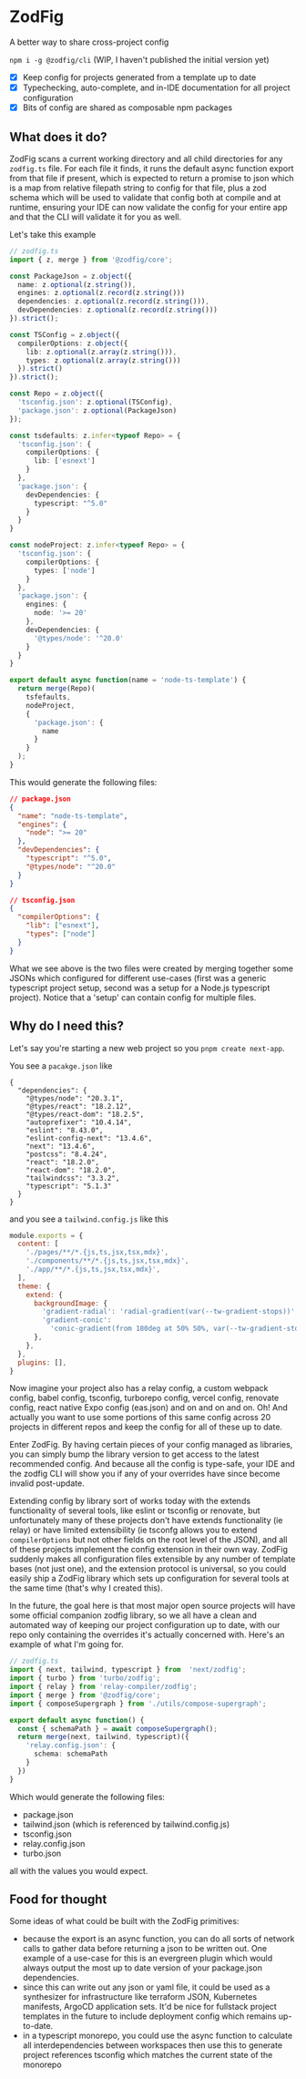 # ZodFig

A better way to share cross-project config

`npm i -g @zodfig/cli` (WIP, I haven't published the initial version yet)

- [x] Keep config for projects generated from a template up to date
- [x] Typechecking, auto-complete, and in-IDE documentation for all project configuration
- [x] Bits of config are shared as composable npm packages

## What does it do?

ZodFig scans a current working directory and all child directories for any `zodfig.ts` file. For each file it finds, it runs the default async function export from that file if present, which is expected to return a promise to json which is a map from relative filepath string to config for that file, plus a zod schema which will be used to validate that config both at compile and at runtime, ensuring your IDE can now validate the config for your entire app and that the CLI will validate it for you as well.

Let's take this example

```typescript
// zodfig.ts
import { z, merge } from '@zodfig/core';

const PackageJson = z.object({
  name: z.optional(z.string()),
  engines: z.optional(z.record(z.string()))
  dependencies: z.optional(z.record(z.string())),
  devDependencies: z.optional(z.record(z.string()))
}).strict();

const TSConfig = z.object({
  compilerOptions: z.object({
    lib: z.optional(z.array(z.string())),
    types: z.optional(z.array(z.string()))
  }).strict()
}).strict();

const Repo = z.object({
  'tsconfig.json': z.optional(TSConfig),
  'package.json': z.optional(PackageJson)
});

const tsdefaults: z.infer<typeof Repo> = {
  'tsconfig.json': {
    compilerOptions: {
      lib: ['esnext']
    }
  },
  'package.json': {
    devDependencies: {
      typescript: "^5.0"
    }
  }
}

const nodeProject: z.infer<typeof Repo> = {
  'tsconfig.json': {
    compilerOptions: {
      types: ['node']
    }
  },
  'package.json': {
    engines: {
      node: '>= 20'
    },
    devDependencies: {
      '@types/node': '^20.0'
    }
  }
}

export default async function(name = 'node-ts-template') {
  return merge(Repo)(
    tsfefaults,
    nodeProject,
    {
      'package.json': {
        name
      }
    }
  );
}
```

This would generate the following files:

```json
// package.json
{
  "name": "node-ts-template",
  "engines": {
    "node": ">= 20"
  },
  "devDependencies": {
    "typescript": "^5.0",
    "@types/node": "^20.0"
  }
}
```

```json
// tsconfig.json
{
  "compilerOptions": {
    "lib": ["esnext"],
    "types": ["node"]
  }
}
```

What we see above is the two files were created by merging together some JSONs which configured for different use-cases (first was a generic typescript project setup, second was a setup for a Node.js typescript project). Notice that a 'setup' can contain config for multiple files.

## Why do I need this?

Let's say you're starting a new web project so you `pnpm create next-app`. 

You see a `pacakge.json` like 

```
{
  "dependencies": {
    "@types/node": "20.3.1",
    "@types/react": "18.2.12",
    "@types/react-dom": "18.2.5",
    "autoprefixer": "10.4.14",
    "eslint": "8.43.0",
    "eslint-config-next": "13.4.6",
    "next": "13.4.6",
    "postcss": "8.4.24",
    "react": "18.2.0",
    "react-dom": "18.2.0",
    "tailwindcss": "3.3.2",
    "typescript": "5.1.3"
  }
}
```

and you see a `tailwind.config.js` like this

```javascript
module.exports = {
  content: [
    './pages/**/*.{js,ts,jsx,tsx,mdx}',
    './components/**/*.{js,ts,jsx,tsx,mdx}',
    './app/**/*.{js,ts,jsx,tsx,mdx}',
  ],
  theme: {
    extend: {
      backgroundImage: {
        'gradient-radial': 'radial-gradient(var(--tw-gradient-stops))',
        'gradient-conic':
          'conic-gradient(from 180deg at 50% 50%, var(--tw-gradient-stops))',
      },
    },
  },
  plugins: [],
}
```

Now imagine your project also has a relay config, a custom webpack config, babel config, tsconfig, turborepo config, vercel config, renovate config, react native Expo config (eas.json) and on and on and on. Oh! And actually you want to use some portions of this same config across 20 projects in different repos and keep the config for all of these up to date.

Enter ZodFig. By having certain pieces of your config managed as libraries, you can simply bump the library version to get access to the latest recommended config.
And because all the config is type-safe, your IDE and the zodfig CLI will show you if any of your overrides have since become invalid post-update.

Extending config by library sort of works today with the extends functionality of several tools, like eslint or tsconfig or renovate, but unfortunately many of these projects don't have extends functionality (ie relay) or have limited extensibility (ie tsconfg allows you to extend `compilerOptions` but not other fields on the root level of the JSON), and all of these projects implement the config extension in their own way. ZodFig suddenly makes all configuration files extensible by any number of template bases (not just one), and the extension protocol is universal, so you could easily ship a ZodFig library which sets up configuration for several tools at the same time (that's why I created this).

In the future, the goal here is that most major open source projects will have some official companion zodfig library, so we all have a clean and automated way of keeping our project configuration up to date, with our repo only containing the overrides it's actually concerned with. Here's an example of what I'm going for.

```typescript
// zodfig.ts
import { next, tailwind, typescript } from  'next/zodfig';
import { turbo } from 'turbo/zodfig';
import { relay } from 'relay-compiler/zodfig';
import { merge } from '@zodfig/core';
import { composeSupergraph } from './utils/compose-supergraph';

export default async function() {
  const { schemaPath } = await composeSupergraph();
  return merge(next, tailwind, typescript)({
    'relay.config.json': {
      schema: schemaPath
    }
  })
}
```

Which would generate the following files:

- package.json
- tailwind.json (which is referenced by tailwind.config.js)
- tsconfig.json
- relay.config.json
- turbo.json

all with the values you would expect.

## Food for thought

Some ideas of what could be built with the ZodFig primitives:

- because the export is an async function, you can do all sorts of network calls to gather data before returning a json to be written out. One example of a use-case for this is an evergreen plugin which would always output the most up to date version of your package.json dependencies.
- since this can write out any json or yaml file, it could be used as a synthesizer for infrastructure like terraform JSON, Kubernetes manifests, ArgoCD application sets. It'd be nice for fullstack project templates in the future to include deployment config which remains up-to-date.
- in a typescript monorepo, you could use the async function to calculate all interdependencies between workspaces then use this to generate project references tsconfig which matches the current state of the monorepo